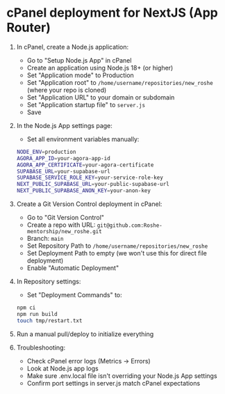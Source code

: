 # cPanel deployment for NextJS (App Router)

1. In cPanel, create a Node.js application:
   - Go to "Setup Node.js App" in cPanel
   - Create an application using Node.js 18+ (or higher)
   - Set "Application mode" to Production
   - Set "Application root" to `/home/username/repositories/new_roshe` (where your repo is cloned)
   - Set "Application URL" to your domain or subdomain
   - Set "Application startup file" to `server.js`
   - Save

2. In the Node.js App settings page:
   - Set all environment variables manually:

   ```bash
   NODE_ENV=production
   AGORA_APP_ID=your-agora-app-id
   AGORA_APP_CERTIFICATE=your-agora-certificate
   SUPABASE_URL=your-supabase-url
   SUPABASE_SERVICE_ROLE_KEY=your-service-role-key
   NEXT_PUBLIC_SUPABASE_URL=your-public-supabase-url
   NEXT_PUBLIC_SUPABASE_ANON_KEY=your-anon-key
   ```

3. Create a Git Version Control deployment in cPanel:
   - Go to "Git Version Control"
   - Create a repo with URL: `git@github.com:Roshe-mentorship/new_roshe.git`
   - Branch: `main`
   - Set Repository Path to `/home/username/repositories/new_roshe`
   - Set Deployment Path to empty (we won't use this for direct file deployment)
   - Enable "Automatic Deployment"

4. In Repository settings:
   - Set "Deployment Commands" to:

   ```bash
   npm ci
   npm run build
   touch tmp/restart.txt
   ```

5. Run a manual pull/deploy to initialize everything

6. Troubleshooting:
   - Check cPanel error logs (Metrics → Errors)
   - Look at Node.js app logs
   - Make sure .env.local file isn't overriding your Node.js App settings
   - Confirm port settings in server.js match cPanel expectations
